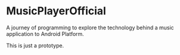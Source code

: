 # MusicPlayerOfficial

A journey of programming to explore the technology behind a music application to Android Platform.

This is just a prototype.
